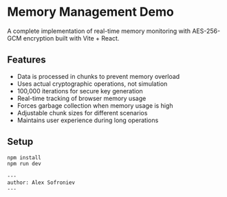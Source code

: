 # Memory Management Demo

A complete implementation of real-time memory monitoring with AES-256-GCM encryption built with Vite + React. 

## Features

- Data is processed in chunks to prevent memory overload
- Uses actual cryptographic operations, not simulation
- 100,000 iterations for secure key generation
- Real-time tracking of browser memory usage
- Forces garbage collection when memory usage is high
- Adjustable chunk sizes for different scenarios
- Maintains user experience during long operations

## Setup

```bash
npm install
npm run dev

---
author: Alex Sofroniev
---